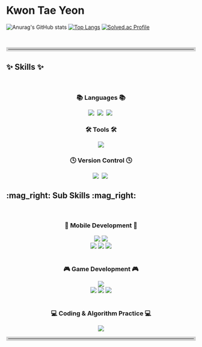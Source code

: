 <h1>Kwon Tae Yeon</h1>


![Anurag's GitHub stats](https://github-readme-stats.vercel.app/api?username=Taetea1&show_icons=true&theme=radical)
[![Top Langs](https://github-readme-stats.vercel.app/api/top-langs/?username=Taetea1&layout=donut)](https://github.com/anuraghazra/github-readme-stats)
[![Solved.ac Profile](http://mazassumnida.wtf/api/v2/generate_badge?boj=taetea1)](https://solved.ac/taetea1/)


<br>
<hr style="border: 5px solid #d3d3d3;">
<h2>✨ Skills ✨</h2>

<br>

<h3 align="center">📚 Languages 📚</h3>
<div align="center">
  <img src="https://img.shields.io/badge/html5-E34F26.svg?style=for-the-badge&logo=html5&logoColor=white" />&nbsp
  <img src="https://img.shields.io/badge/css3-1572B6.svg?style=for-the-badge&logo=css3&logoColor=white" />&nbsp
  <img src="https://img.shields.io/badge/javascript-F7DF1E.svg?style=for-the-badge&logo=javascript&logoColor=20232a" />&nbsp


</div>
<h3 align="center">🛠 Tools 🛠</h3>
<div align="center">
  <img src="https://img.shields.io/badge/Visual%20Studio%20Code-007ACC.svg?style=for-the-badge&logo=Visual%20Studio%20Code&logoColor=white" />  
</div>


<h3 align="center">🕓 Version Control 🕓</h3>
<div align="center">
  <img src="https://img.shields.io/badge/git-F05033.svg?style=for-the-badge&logo=git&logoColor=white" />&nbsp
  <img src="https://img.shields.io/badge/github-181717.svg?style=for-the-badge&logo=github&logoColor=white" />&nbsp
</div>


<h2>:mag_right: Sub Skills :mag_right:</h2>

<br>

<h3 align="center">📱 Mobile Development 📱</h3>
<div align="center">
  <img src="https://img.shields.io/badge/kotlin-7F52FF.svg?style=for-the-badge&logo=kotlin&logoColor=white" /> <img src="https://img.shields.io/badge/dart-0175C2.svg?style=for-the-badge&logo=dart&logoColor=white" />
</div>

<div align="center">
<img src="https://img.shields.io/badge/Android%20Studio-3DDC84.svg?style=for-the-badge&logo=Android%20Studio&logoColor=white" /> <img src="https://img.shields.io/badge/flutter-02569B.svg?style=for-the-badge&logo=flutter&logoColor=white" /> <img src="https://img.shields.io/badge/mysql-4479A1.svg?style=for-the-badge&logo=mysql&logoColor=white" />

</div>

<br>

<h3 align="center">🎮 Game Development 🎮</h3>
<div align="center">
<img src="https://img.shields.io/badge/Java-007396.svg?style=for-the-badge&logo=Java&logoColor=white" />
</div>

<div align="center">
<img src="https://img.shields.io/badge/Eclipse%20IDE-2C2255.svg?style=for-the-badge&logo=Eclipse%20IDE&logoColor=white" />
<img src="https://img.shields.io/badge/unity-000000.svg?style=for-the-badge&logo=unity&logoColor=white" />
<img src="https://img.shields.io/badge/firebase-DD2C00.svg?style=for-the-badge&logo=firebase&logoColor=white" />
</div>

<br>

<h3 align="center">💻 Coding & Algorithm Practice 💻</h3>
<div align="center">
  <img src="https://img.shields.io/badge/c++-00599C.svg?style=for-the-badge&logo=cplusplus&logoColor=white" />
</div>

<hr style="border: 5px solid #d3d3d3;">
